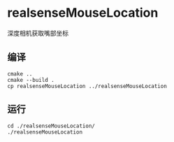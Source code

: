 # realsenseMouseLocation
深度相机获取嘴部坐标

## 编译

```shell
cmake ..
cmake --build .
cp realsenseMouseLocation ../realsenseMouseLocation
```

## 运行

```shell
cd ./realsenseMouseLocation/
./realsenseMouseLocation
```

